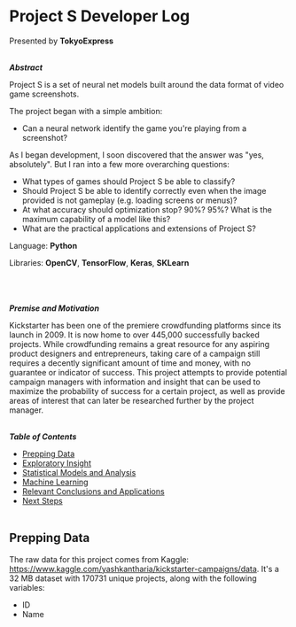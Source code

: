 # Project S Developer Log

Presented by <strong>TokyoExpress</strong><br /><br />


***Abstract***

Project S is a set of neural net models built around the data format of video game screenshots.

The project began with a simple ambition:
<ul>
   <li>Can a neural network identify the game you're playing from a screenshot?</li>
</ul>

As I began development, I soon discovered that the answer was "yes, absolutely". But I ran into a few more overarching questions:

<ul>
   <li>What types of games should Project S be able to classify?</li>
   <li>Should Project S be able to identify correctly even when the image provided is not gameplay (e.g. loading screens or menus)?</li>
   <li>At what accuracy should optimization stop? 90%? 95%? What is the maximum capability of a model like this?</li>
   <li>What are the practical applications and extensions of Project S?</li>
</ul>

Language: **Python**

Libraries: **OpenCV**, **TensorFlow**, **Keras**, **SKLearn**<br /><br /><br /><br />

***Premise and Motivation***

Kickstarter has been one of the premiere crowdfunding platforms since its launch in 2009. It is now home to over 445,000 successfully backed projects. While crowdfunding remains a great resource for any aspiring product designers and entrepreneurs, taking care of a campaign still requires a decently significant amount of time and money, with no guarantee or indicator of success. This project attempts to provide potential campaign managers with information and insight that can be used to maximize the probability of success for a certain project, as well as provide areas of interest that can later be researched further by the project manager.<br /><br />

***Table of Contents***

* [Prepping Data](#prepping-data)
* [Exploratory Insight](#exploratory-insight)
* [Statistical Models and Analysis](#statistical-models-and-analysis)
* [Machine Learning](#machine-learning)
* [Relevant Conclusions and Applications](#relevant-conclusions-and-applications)
* [Next Steps](#next-steps)<br /><br />

## Prepping Data

The raw data for this project comes from Kaggle: https://www.kaggle.com/yashkantharia/kickstarter-campaigns/data. It's a 32 MB dataset with 170731 unique projects, along with the following variables:

<ul>
  <li>ID</li>
  <li>Name</li>
